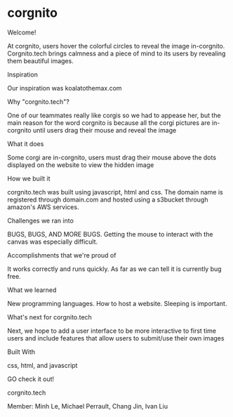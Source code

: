 # corgnito
Welcome! 

At corgnito, users hover the colorful circles to reveal the image in-corgnito. Corgnito.tech brings calmness and a piece of mind to its users by revealing them beautiful images.

Inspiration

Our inspiration was koalatothemax.com

Why "corgnito.tech"?

One of our teammates really like corgis so we had to appease her, but the main reason for the word corgnito is because all the corgi pictures are in-corgnito until users drag their mouse and reveal the image

What it does

Some corgi are in-corgnito, users must drag their mouse above the dots displayed on the website to view the hidden image

How we built it

corgnito.tech was built using javascript, html and css. The domain name is registered through domain.com and hosted using a s3bucket through amazon's AWS services.

Challenges we ran into

BUGS, BUGS, AND MORE BUGS. Getting the mouse to interact with the canvas was especially difficult.

Accomplishments that we're proud of

It works correctly and runs quickly. As far as we can tell it is currently bug free.

What we learned

New programming languages. How to host a website. Sleeping is important.

What's next for corgnito.tech

Next, we hope to add a user interface to be more interactive to first time users and include features that allow users to submit/use their own images

Built With

css, html, and javascript

GO check it out!

corgnito.tech

Member: Minh Le, Michael Perrault, Chang Jin, Ivan Liu
